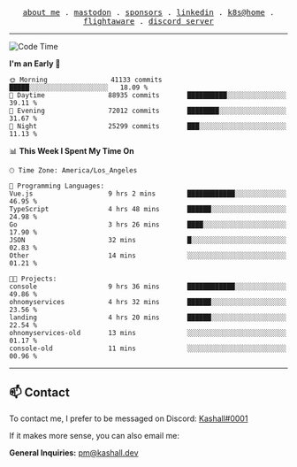 <p align="center">
  <samp>
    <a href="https://jordanjones.org/">about me</a> .
    <a rel="me" href="https://mastodon.social/@kashall">mastodon</a> .
    <a href="https://github.com/sponsors/kashalls">sponsors</a> .
    <a href="https://linkedin.com/in/jordpjones">linkedin</a> .
    <a href="https://github.com/kashalls/home-cluster">k8s@home</a> .
    <a href="https://flightaware.com/adsb/stats/user/kashalls">flightaware</a> .
    <a href="https://discord.gg/V2WrCfqba9">discord server</a>
  </samp>
</p>

---

<!--START_SECTION:waka-->
![Code Time](http://img.shields.io/badge/Code%20Time-1%2C755%20hrs%205%20mins-blue)

**I'm an Early 🐤** 

```text
🌞 Morning                41133 commits       █████░░░░░░░░░░░░░░░░░░░░   18.09 % 
🌆 Daytime                88935 commits       ██████████░░░░░░░░░░░░░░░   39.11 % 
🌃 Evening                72012 commits       ████████░░░░░░░░░░░░░░░░░   31.67 % 
🌙 Night                  25299 commits       ███░░░░░░░░░░░░░░░░░░░░░░   11.13 % 
```


📊 **This Week I Spent My Time On** 

```text
🕑︎ Time Zone: America/Los_Angeles

💬 Programming Languages: 
Vue.js                   9 hrs 2 mins        ████████████░░░░░░░░░░░░░   46.95 % 
TypeScript               4 hrs 48 mins       ██████░░░░░░░░░░░░░░░░░░░   24.98 % 
Go                       3 hrs 26 mins       ████░░░░░░░░░░░░░░░░░░░░░   17.90 % 
JSON                     32 mins             █░░░░░░░░░░░░░░░░░░░░░░░░   02.83 % 
Other                    14 mins             ░░░░░░░░░░░░░░░░░░░░░░░░░   01.21 % 

🐱‍💻 Projects: 
console                  9 hrs 36 mins       ████████████░░░░░░░░░░░░░   49.86 % 
ohnomyservices           4 hrs 32 mins       ██████░░░░░░░░░░░░░░░░░░░   23.56 % 
landing                  4 hrs 20 mins       ██████░░░░░░░░░░░░░░░░░░░   22.54 % 
ohnomyservices-old       13 mins             ░░░░░░░░░░░░░░░░░░░░░░░░░   01.17 % 
console-old              11 mins             ░░░░░░░░░░░░░░░░░░░░░░░░░   00.96 % 
```


<!--END_SECTION:waka-->

---

## 📫 Contact

To contact me, I prefer to be messaged on Discord:  [Kashall#0001](https://discord.com/users/201077739589992448)

If it makes more sense, you can also email me:

**General Inquiries:** pm@kashall.dev  
